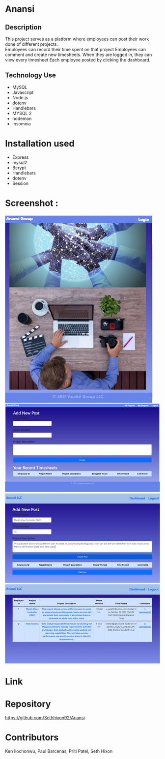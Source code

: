 # Anansi
## Description
This project serves as a platform where employees can post their work done of different projects.<br> 
Employees can record their time spent on that project
Employees can comment and create new timesheets. 
When they are logged in, they can view every timesheet 
Each  employee posted by clicking the dashboard. 

## Technology Use

* MySQL
* Javascript
* Node.js
* dotenv 
* Handlebars
* MYSQL 2
* nodemon
* Insomnia

# Installation used
* Express
* mysql2
* Bcrypt
* Handlebars
* dotenv 
* Session
# Screenshot : 
![webpage screenshot](./public/images/home_page.jpg)
![webpage screenshot](./public/images/new_post.jpg)
![webpage screenshot](./public/images/post.jpg)
![webpage screenshot](./public/images/desboard.jpg)

# Link
# Repository
https://github.com/Sethhixon92/Anansi
# Contributors 
 Ken Ilochonwu, Paul Barcenas, Priti Patel, Seth Hixon
 
